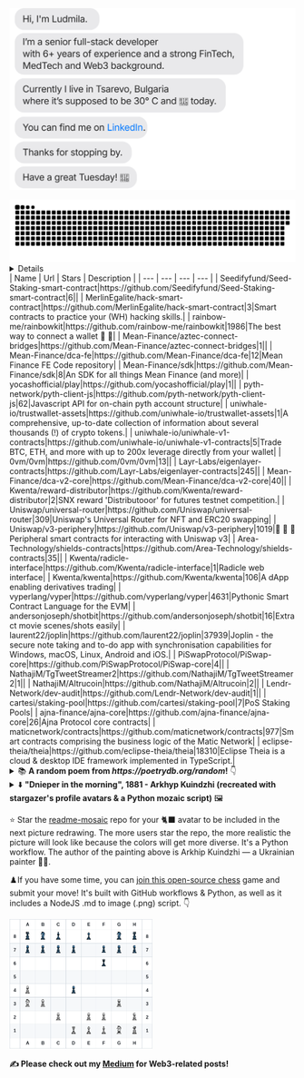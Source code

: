 [![](https://raw.githubusercontent.com/milaabl/milaabl/main/chat.svg)](https://www.linkedin.com/in/ludmila-a-dev/)

<!-- https://github.com/milaabl/milaabl/assets/86361434/c35b0e6f-acf0-435e-920d-b90faa4788ad -->

<img alt="Snake eating my contributions for breakfast🧉" src="https://raw.githubusercontent.com/milaabl/milaabl-readme/preview/github-contribution-grid-snake.svg" />

<summary>
  <details><strong>⭐ My recently starred repos </strong>
    </details>
<!-- Starred repos start -->
| Name | Url | Stars | Description |
| --- | --- |  --- |  --- |
| Seedifyfund/Seed-Staking-smart-contract|https://github.com/Seedifyfund/Seed-Staking-smart-contract|6||
| MerlinEgalite/hack-smart-contract|https://github.com/MerlinEgalite/hack-smart-contract|3|Smart contracts to practice your (WH) hacking skills.|
| rainbow-me/rainbowkit|https://github.com/rainbow-me/rainbowkit|1986|The best way to connect a wallet 🌈 🧰|
| Mean-Finance/aztec-connect-bridges|https://github.com/Mean-Finance/aztec-connect-bridges|1||
| Mean-Finance/dca-fe|https://github.com/Mean-Finance/dca-fe|12|Mean Finance FE Code repository|
| Mean-Finance/sdk|https://github.com/Mean-Finance/sdk|8|An SDK for all things Mean Finance (and more)|
| yocashofficial/play|https://github.com/yocashofficial/play|1||
| pyth-network/pyth-client-js|https://github.com/pyth-network/pyth-client-js|62|Javascript API for on-chain pyth account structure|
| uniwhale-io/trustwallet-assets|https://github.com/uniwhale-io/trustwallet-assets|1|A comprehensive, up-to-date collection of information about several thousands (!) of crypto tokens.|
| uniwhale-io/uniwhale-v1-contracts|https://github.com/uniwhale-io/uniwhale-v1-contracts|5|Trade BTC, ETH, and more with up to 200x leverage directly from your wallet|
| 0vm/0vm|https://github.com/0vm/0vm|13||
| Layr-Labs/eigenlayer-contracts|https://github.com/Layr-Labs/eigenlayer-contracts|245||
| Mean-Finance/dca-v2-core|https://github.com/Mean-Finance/dca-v2-core|40||
| Kwenta/reward-distributor|https://github.com/Kwenta/reward-distributor|2|SNX reward 'Distributooor' for futures testnet competition.|
| Uniswap/universal-router|https://github.com/Uniswap/universal-router|309|Uniswap's Universal Router for NFT and ERC20 swapping|
| Uniswap/v3-periphery|https://github.com/Uniswap/v3-periphery|1019|🦄 🦄 🦄 Peripheral smart contracts for interacting with Uniswap v3|
| Area-Technology/shields-contracts|https://github.com/Area-Technology/shields-contracts|35||
| Kwenta/radicle-interface|https://github.com/Kwenta/radicle-interface|1|Radicle web interface|
| Kwenta/kwenta|https://github.com/Kwenta/kwenta|106|A dApp enabling derivatives trading|
| vyperlang/vyper|https://github.com/vyperlang/vyper|4631|Pythonic Smart Contract Language for the EVM|
| andersonjoseph/shotbit|https://github.com/andersonjoseph/shotbit|16|Extract movie scenes/shots easily|
| laurent22/joplin|https://github.com/laurent22/joplin|37939|Joplin - the secure note taking and to-do app with synchronisation capabilities for Windows, macOS, Linux, Android and iOS.|
| PiSwapProtocol/PiSwap-core|https://github.com/PiSwapProtocol/PiSwap-core|4||
| NathajiM/TgTweetStreamer2|https://github.com/NathajiM/TgTweetStreamer2|1||
| NathajiM/Altrucoin|https://github.com/NathajiM/Altrucoin|2||
| Lendr-Network/dev-audit|https://github.com/Lendr-Network/dev-audit|1||
| cartesi/staking-pool|https://github.com/cartesi/staking-pool|7|PoS Staking Pools|
| ajna-finance/ajna-core|https://github.com/ajna-finance/ajna-core|26|Ajna Protocol core contracts|
| maticnetwork/contracts|https://github.com/maticnetwork/contracts|977|Smart contracts comprising the business logic of the Matic Network|
| eclipse-theia/theia|https://github.com/eclipse-theia/theia|18310|Eclipse Theia is a cloud & desktop IDE framework implemented in TypeScript.|

<!-- Starred repos end -->
</summary>

<details>
  <summary>📚 <strong>A random poem from <em>https://poetrydb.org/random</em>!</strong> 👇 </summary>

<!-- Start poem -->
# 💮 France, the 18th year of These States. by *Walt Whitman*

<p>
    1<br/>A GREAT year and place;<br/>A harsh, discordant, natal scream out-sounding, to touch the mother’s heart closer<br/>    than<br/>  any yet.<br/><br/>I walk’d the shores of my Eastern Sea,<br/>Heard over the waves the little voice,<br/>Saw the divine infant, where she woke, mournfully wailing, amid the roar of cannon,<br/>    curses,<br/>  shouts, crash of falling buildings;<br/>Was not so sick from the blood in the gutters running—nor from the single corpses,<br/>    nor<br/>  those in heaps, nor those borne away in the tumbrils;<br/>Was not so desperate at the battues of death—was not so shock’d at the repeated<br/>  fusillades of the guns.<br/><br/>2<br/>Pale, silent, stern, what could I say to that long-accrued retribution?<br/>Could I wish humanity different?<br/>Could I wish the people made of wood and stone?<br/>Or that there be no justice in destiny or time?<br/><br/>3<br/>O Liberty! O mate for me!<br/>Here too the blaze, the grape-shot and the axe, in reserve, to fetch them out in case of<br/>    need;<br/>Here too, though long represt, can never be destroy’d;<br/>Here too could rise at last, murdering and extatic;<br/>Here too demanding full arrears of vengeance.<br/><br/>4<br/>Hence I sign this salute over the sea,<br/>And I do not deny that terrible red birth and baptism,<br/>But remember the little voice that I heard wailing—and wait with perfect trust, no<br/>    matter<br/>  how long;<br/>And from to-day, sad and cogent, I maintain the bequeath’d cause, as for all lands,<br/>And I send these words to Paris with my love,<br/>And I guess some chansonniers there will understand them,<br/>For I guess there is latent music yet in France—floods of it;<br/>O I hear already the bustle of instruments—they will soon be drowning all that would<br/>  interrupt them;<br/>O I think the east wind brings a triumphal and free march,<br/>It reaches hither—it swells me to joyful madness,<br/>I will run transpose it in words, to justify it,<br/>I will yet sing a song for you, MA FEMME.
</p>

***
<!-- End poem -->
</details>

<details>
<summary>
  ⬇️ <strong>"Dnieper in the morning", 1881 - Arkhyp Kuindzhi (recreated with stargazer's profile avatars & a Python mozaic script)</strong> 🖼️
</summary>

<img width="49%" src="https://raw.githubusercontent.com/milaabl/readme-mosaic/main/data/input.jpg" alt="Original picture"/>
<img width="49%" src="https://raw.githubusercontent.com/milaabl/readme-mosaic/main/data/output.jpg" alt="Output picture"/>
<img width="70%" src="https://raw.githubusercontent.com/milaabl/readme-mosaic/main/data/output.gif" alt="Output GIF"/>
</details>

⭐ Star the [readme-mosaic](https://github.com/milaabl/readme-mosaic) repo for your 🐈‍⬛ avatar to be included in the next picture redrawing. The more users star the repo, the more realistic the picture will look like because the colors will get more diverse. It's a Python workflow. The author of the painting above is Arkhip Kuindzhi — a Ukrainian painter 💙💛.

♟️If you have some time, you can [join this open-source chess](https://github.com/milaabl/readme-chess) game and submit your move! It's built with GitHub workflows & Python, as well as it includes a NodeJS .md to image (.png) script. 👇

<a href="https://github.com/milaabl/readme-chess/blob/master/README.md"><img src="https://raw.githubusercontent.com/milaabl/readme-chess/master/chess.png" alt="README chess dynamic game preview" width="50%" /></a>

<strong>✍️ Please check out my <a href="https://medium.com/@milaabl2405">Medium</a> for Web3-related posts!</strong>
